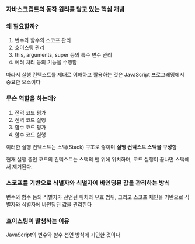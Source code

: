 ### 자바스크립트의 동작 원리를 담고 있는 핵심 개념

### 왜 필요할까?

1. 변수와 함수의 스코프 관리
2. 호이스팅 관리
3. this, arguments, super 등의 특수 변수 관리
4. 에러 처리
등의 기능을 수행함

따라서 실행 컨텍스트를 제대로 이해하고 활용하는 것은 JavaScript 프로그래밍에서 중요한 요소이다

### 무슨 역할을 하는데?

1. 전역 코드 평가
2. 전역 코드 실행
3. 함수 코드 평가
4. 함수 코드 실행

이러한 실행 컨텍스트는 스택(Stack) 구조로 쌓이며 **실행 컨텍스트 스택을 구성**함

현재 실행 중인 코드의 컨텍스트는 스택의 맨 위에 위치하며, 코드 실행이 끝나면 스택에서 제거된다.


### 스코프를 기반으로 식별자와 식별자에 바인딩된 값을 관리하는 방식

변수와 함수 등의 식별자가 선언된 위치와 유효 범위, 그리고 스코프 체인을 기반으로 식별자와 식별자에 바인딩된 값을 관리한다

### 호이스팅이 발생하는 이유

JavaScript의 변수와 함수 선언 방식에 기인한 것이다
